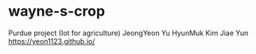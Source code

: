 # wayne-s-crop
Purdue project (Iot for agriculture)
JeongYeon Yu
HyunMuk Kim
Jiae Yun
https://yeon1123.github.io/
